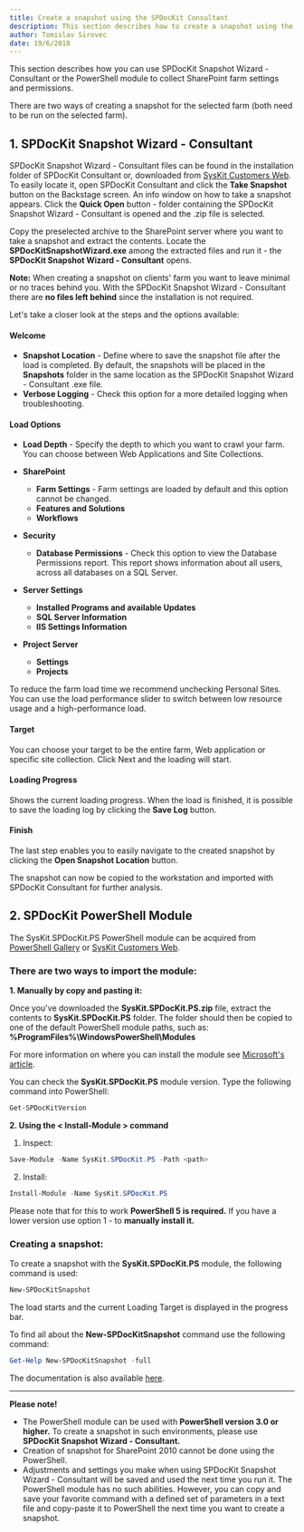 ```yaml
---
title: Create a snapshot using the SPDocKit Consultant
description: This section describes how to create a snapshot using the SPDocKit Consultant. 
author: Tomislav Sirovec
date: 19/6/2018
---
```


This section describes how you can use SPDocKit Snapshot Wizard - Consultant or the PowerShell module to collect SharePoint farm settings and permissions.

There are two ways of creating a snapshot for the selected farm (both need to be run on the selected farm).

## 1. SPDocKit Snapshot Wizard - Consultant

SPDocKit Snapshot Wizard - Consultant files can be found in the installation folder of SPDocKit Consultant or, downloaded from [SysKit Customers Web](https://my.syskit.com).
To easily locate it, open SPDocKit Consultant and click the __Take Snapshot__ button on the Backstage screen. An info window on how to take a snapshot appears. 
Click the __Quick Open__ button - folder containing the SPDocKit Snapshot Wizard - Consultant is opened and the .zip file is selected. 

Copy the preselected archive to the SharePoint server where you want to take a snapshot and extract the contents.
Locate the __SPDocKitSnapshotWizard.exe__ among the extracted files and run it - the __SPDocKit Snapshot Wizard - Consultant__ opens. 

__Note:__ When creating a snapshot on clients' farm you want to leave minimal or no traces behind you. With the SPDocKit Snapshot Wizard - Consultant there are __no files left behind__ since the installation is not required. 

Let's take a closer look at the steps and the options available:

#### Welcome
  * __Snapshot Location__ - Define where to save the snapshot file after the load is completed. By default, the snapshots will be placed in the __Snapshots__ folder in the same location as the SPDocKit Snapshot Wizard - Consultant .exe file. 
  * __Verbose Logging__ - Check this option for a more detailed logging when troubleshooting.

#### Load Options

  * __Load Depth__ - Specify the depth to which you want to crawl your farm. You can choose between Web Applications and Site Collections. 
   
  * __SharePoint__
    * __Farm Settings__ - Farm settings are loaded by default and this option cannot be changed. 
    * __Features and Solutions__
    * __Workflows__

  * __Security__ 
    * __Database Permissions__ - Check this option to view the Database Permissions report. This report shows information about all users, across all databases on a SQL Server. 

  * __Server Settings__ 
    * __Installed Programs and available Updates__
    * __SQL Server Information__
    * __IIS Settings Information__

  * __Project Server__ 
    * __Settings__
    * __Projects__  

   To reduce the farm load time we recommend unchecking Personal Sites. You can use the load performance slider to switch between low resource usage and a high-performance load.

#### Target
You can choose your target to be the entire farm, Web application or specific site collection.
Click Next and the loading will start.

#### Loading Progress  
Shows the current loading progress. When the load is finished, it is possible to save the loading log by clicking the __Save Log__ button.

#### Finish
The last step enables you to easily navigate to the created snapshot by clicking the __Open Snapshot Location__ button. 

The snapshot can now be copied to the workstation and imported with SPDocKit Consultant for further analysis.

## 2. SPDocKit PowerShell Module

The SysKit.SPDocKit.PS PowerShell module can be acquired from [PowerShell Gallery](https://www.powershellgallery.com/packages/SysKit.SPDocKit.PS/) or [SysKit Customers Web](https://my.syskit.com).

### There are two ways to import the module:

__1. Manually by copy and pasting it:__

Once you've downloaded the __SysKit.SPDocKit.PS.zip__ file, extract the contents to __SysKit.SPDocKit.PS__ folder.
The folder should then be copied to one of the default PowerShell module paths, such as: __%ProgramFiles%\WindowsPowerShell\Modules__

For more information on where you can install the module see [Microsoft's article](https://docs.microsoft.com/en-us/powershell/developer/module/installing-a-powershell-module#where-to-install-modules).

You can check the __SysKit.SPDocKit.PS__ module version. Type the following command into PowerShell:

```powershell
Get-SPDocKitVersion
```
__2. Using the < Install-Module > command__

1. Inspect:
  ```powershell
  Save-Module -Name SysKit.SPDocKit.PS -Path <path>
  ```
2. Install:
  ```powershell
  Install-Module -Name SysKit.SPDocKit.PS
  ```

Please note that for this to work __PowerShell 5 is required.__ If you have a lower version use option 1 - to __manually install it.__

### Creating a snapshot:

To create a snapshot with the __SysKit.SPDocKit.PS__ module, the following command is used:

```powershell
New-SPDocKitSnapshot
```
The load starts and the current Loading Target is displayed in the progress bar.

To find all about the __New-SPDocKitSnapshot__ command use the following command:

```powershell
Get-Help New-SPDocKitSnapshot -full
```

The documentation is also available [here](#internal/get-to-know-spdockit/powershell-commands/).

---

__Please note!__  
- The PowerShell module can be used with __PowerShell version 3.0 or higher.__ To create a snapshot in such environments, please use __SPDocKit Snapshot Wizard - Consultant.__
- Creation of snapshot for SharePoint 2010 cannot be done using the PowerShell.
- Adjustments and settings you make when using SPDocKit Snapshot Wizard - Consultant will be saved and used the next time you run it.
The PowerShell module has no such abilities. However, you can copy and save your favorite command with a defined set of parameters in a text file and copy-paste it to PowerShell the next time you want to create a snapshot.